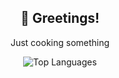 <h2 align="center">👋 Greetings!</h2>
<p align="center">Just cooking something</p>

<p align="center">
  <img src="https://github-readme-stats.vercel.app/api/top-langs/?username=ArmaLv&layout=compact&bg_color=1e1e24&title_color=ff69b4&text_color=f0f0f0&icon_color=ffb6c1&border_color=ff69b4" alt="Top Languages" />
</p>
